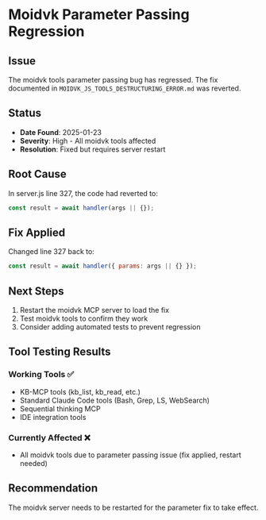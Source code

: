 # Moidvk Parameter Passing Regression

## Issue
The moidvk tools parameter passing bug has regressed. The fix documented in `MOIDVK_JS_TOOLS_DESTRUCTURING_ERROR.md` was reverted.

## Status
- **Date Found**: 2025-01-23
- **Severity**: High - All moidvk tools affected
- **Resolution**: Fixed but requires server restart

## Root Cause
In server.js line 327, the code had reverted to:
```javascript
const result = await handler(args || {});
```

## Fix Applied
Changed line 327 back to:
```javascript
const result = await handler({ params: args || {} });
```

## Next Steps
1. Restart the moidvk MCP server to load the fix
2. Test moidvk tools to confirm they work
3. Consider adding automated tests to prevent regression

## Tool Testing Results
### Working Tools ✅
- KB-MCP tools (kb_list, kb_read, etc.)
- Standard Claude Code tools (Bash, Grep, LS, WebSearch)
- Sequential thinking MCP
- IDE integration tools

### Currently Affected ❌
- All moidvk tools due to parameter passing issue (fix applied, restart needed)

## Recommendation
The moidvk server needs to be restarted for the parameter fix to take effect.